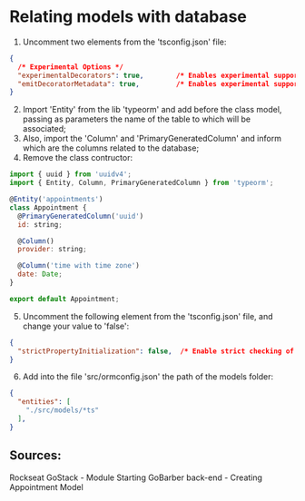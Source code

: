 # Relating models with database

1. Uncomment two elements from the 'tsconfig.json' file:
```json
{
  /* Experimental Options */
  "experimentalDecorators": true,        /* Enables experimental support for ES7 decorators. */
  "emitDecoratorMetadata": true,         /* Enables experimental support for emitting type metadata for decorators. */
}
```

2. Import 'Entity' from the lib 'typeorm' and add before the class model, passing as parameters the name of the table to which will be associated;
3. Also, import the 'Column' and 'PrimaryGeneratedColumn' and inform which are the columns related to the database;
4. Remove the class contructor:
```javascript
import { uuid } from 'uuidv4';
import { Entity, Column, PrimaryGeneratedColumn } from 'typeorm';

@Entity('appointments')
class Appointment {
  @PrimaryGeneratedColumn('uuid')
  id: string;

  @Column()
  provider: string;

  @Column('time with time zone')
  date: Date;
}

export default Appointment;
``` 
5. Uncomment the following element from the 'tsconfig.json' file, and change your value to 'false':
```json
{
  "strictPropertyInitialization": false,  /* Enable strict checking of property initialization in classes*/
}
```
6. Add into the file 'src/ormconfig.json' the path of the models folder:
```json
{ 
  "entities": [
    "./src/models/*ts"
  ],
}
```
## Sources:
Rockseat GoStack - Module Starting GoBarber back-end - Creating Appointment Model